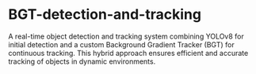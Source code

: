 # BGT-detection-and-tracking
A real-time object detection and tracking system combining YOLOv8 for initial detection and a custom Background Gradient Tracker (BGT) for continuous tracking. This hybrid approach ensures efficient and accurate tracking of objects in dynamic environments.
